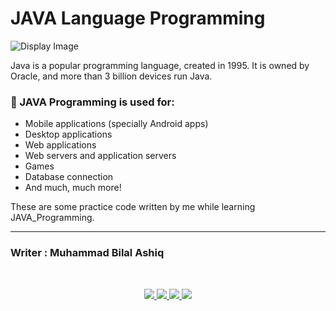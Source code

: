 #   JAVA Language Programming

![Display Image](java.png)

Java is a popular programming language, created in 1995.
It is owned by Oracle, and more than 3 billion devices run Java.

### :pushpin: JAVA Programming is used for:
- Mobile applications (specially Android apps)
- Desktop applications
- Web applications
- Web servers and application servers
- Games
- Database connection
- And much, much more!

These are some practice code written by me while learning JAVA_Programming.

***
### Writer : Muhammad Bilal Ashiq 

<br />

<p align="center">
  <a href="https://github.com/thecallmeBilalAshiq">
    <img src="https://skillicons.dev/icons?i=github" />
  </a>
  <a href="https://www.linkedin.com/in/bilal-ashiq/">
    <img src="https://skillicons.dev/icons?i=linkedin" />
  </a>
    <a href="bashiq031@gmail.com">
    <img src="https://skillicons.dev/icons?i=gmail" />
  </a>
    <a href="https://www.instagram.com/theycallme_bilal_ashiq/">
    <img src="https://skillicons.dev/icons?i=instagram" />
      
  </a>
  
</p>
